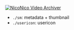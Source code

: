 [![NicoNico Video Archiver](https://github.com/ikoma-reunion/niconico-archive/actions/workflows/archive.yml/badge.svg)](https://github.com/ikoma-reunion/niconico-archive/actions/workflows/archive.yml)

* `./sm`: metadata + thumbnail
* `./usericon`: usericon